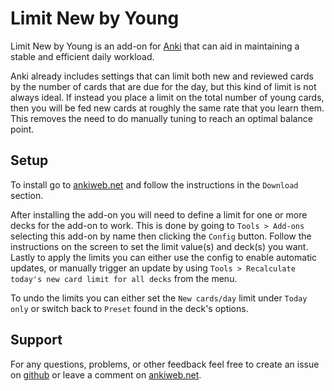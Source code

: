 # Limit New by Young

Limit New by Young is an add-on for [Anki](https://github.com/ankitects/anki) that can aid in maintaining a stable and efficient daily workload.

Anki already includes settings that can limit both new and reviewed cards by the number of cards that are due for the day, but this kind of limit is not always ideal. If instead you place a limit on the total number of young cards, then you will be fed new cards at roughly the same rate that you learn them. This removes the need to do manually tuning to reach an optimal balance point.

## Setup

To install go to [ankiweb.net](https://ankiweb.net/shared/info/214963846) and follow the instructions in the `Download` section.

After installing the add-on you will need to define a limit for one or more decks for the add-on to work. This is done by going to `Tools > Add-ons` selecting this add-on by name then clicking the `Config` button. Follow the instructions on the screen to set the limit value(s) and deck(s) you want. Lastly to apply the limits you can either use the config to enable automatic updates, or manually trigger an update by using `Tools > Recalculate today's new card limit for all decks` from the menu.

To undo the limits you can either set the `New cards/day` limit under `Today only` or switch back to `Preset` found in the deck's options.

## Support

For any questions, problems, or other feedback feel free to create an issue on [github](https://github.com/lune-stone/anki-addon-limit-new-by-young) or leave a comment on [ankiweb.net](https://ankiweb.net/shared/info/214963846).
